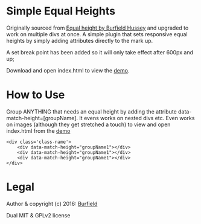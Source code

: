 # Simple Equal Heights

Originally sourced from [Equal height by Burfield Hussey](http://codepen.io/Lewitje/pen/YybQEP) and upgraded to work on multiple divs at once.
A simple plugin that sets responsive equal heights by simply adding attributes directly to the mark up.

A set break point has been added so it will only take effect after 600px and up;

Download and open index.html to view the [demo](https://github.com/BurfieldCreative/equal-heights/archive/master.zip).


# How to Use

Group ANYTHING that needs an equal height by adding the attribute data-match-height=[groupName].
It evens works on nested divs etc. Even works on images (although they get stretched a touch) to view and open index.html from the [demo](https://github.com/BurfieldCreative/equal-heights/archive/master.zip)

```
<div class='class-name'>
    <div data-match-height="groupName1"></div>
    <div data-match-height="groupName1"></div>
    <div data-match-height="groupName1"></div>
</div>
```

# Legal

Author & copyright (c) 2016: [Burfield](burfieldcreative.co.uk)

Dual MIT & GPLv2 license
